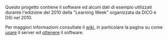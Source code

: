 Questo progetto contiene il software ed alcuni dati di esempio utilizzati durante l'edizione del 2010 della "Learning Week" organizzata da DiCO e DSI nel 2010.

Per maggiori informazioni consultate il [wiki](http://code.google.com/p/lw10-dico-dsi/w/list), in particolare la pagina su come [usare](http://code.google.com/p/lw10-dico-dsi/wiki/Usare) il server ed [ottenere](http://code.google.com/p/lw10-dico-dsi/wiki/Ottenere) il software.